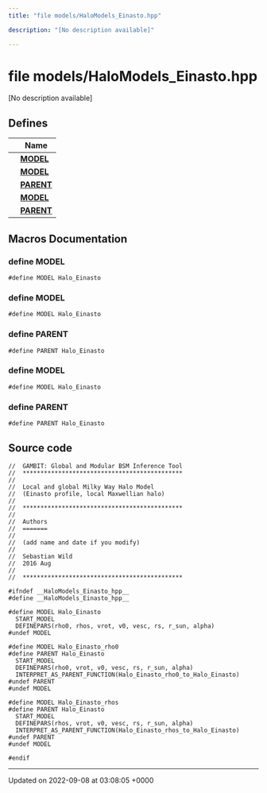 ```yaml
---
title: "file models/HaloModels_Einasto.hpp"

description: "[No description available]"

---
```


# file models/HaloModels_Einasto.hpp

[No description available]

## Defines

|                | Name           |
| -------------- | -------------- |
|  | **[MODEL](/documentation/code/files/halomodels__einasto_8hpp/#define-model)**  |
|  | **[MODEL](/documentation/code/files/halomodels__einasto_8hpp/#define-model)**  |
|  | **[PARENT](/documentation/code/files/halomodels__einasto_8hpp/#define-parent)**  |
|  | **[MODEL](/documentation/code/files/halomodels__einasto_8hpp/#define-model)**  |
|  | **[PARENT](/documentation/code/files/halomodels__einasto_8hpp/#define-parent)**  |




## Macros Documentation

### define MODEL

```
#define MODEL Halo_Einasto
```


### define MODEL

```
#define MODEL Halo_Einasto
```


### define PARENT

```
#define PARENT Halo_Einasto
```


### define MODEL

```
#define MODEL Halo_Einasto
```


### define PARENT

```
#define PARENT Halo_Einasto
```


## Source code

```
//  GAMBIT: Global and Modular BSM Inference Tool
//  *********************************************
//
//  Local and global Milky Way Halo Model 
//  (Einasto profile, local Maxwellian halo)
//
//  *********************************************
//
//  Authors
//  =======
//
//  (add name and date if you modify)
//
//  Sebastian Wild
//  2016 Aug
//
//  *********************************************

#ifndef __HaloModels_Einasto_hpp__
#define __HaloModels_Einasto_hpp__

#define MODEL Halo_Einasto
  START_MODEL
  DEFINEPARS(rho0, rhos, vrot, v0, vesc, rs, r_sun, alpha)
#undef MODEL

#define MODEL Halo_Einasto_rho0
#define PARENT Halo_Einasto
  START_MODEL
  DEFINEPARS(rho0, vrot, v0, vesc, rs, r_sun, alpha)
  INTERPRET_AS_PARENT_FUNCTION(Halo_Einasto_rho0_to_Halo_Einasto)
#undef PARENT
#undef MODEL

#define MODEL Halo_Einasto_rhos
#define PARENT Halo_Einasto
  START_MODEL
  DEFINEPARS(rhos, vrot, v0, vesc, rs, r_sun, alpha)
  INTERPRET_AS_PARENT_FUNCTION(Halo_Einasto_rhos_to_Halo_Einasto)
#undef PARENT
#undef MODEL

#endif
```


-------------------------------

Updated on 2022-09-08 at 03:08:05 +0000
